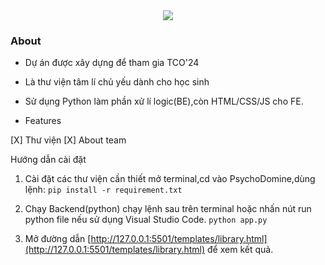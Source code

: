 <div class='logo' align='center'> 
  <img src='/image/pyschodomine-logo.png'> 
</div>

### About 
-  Dự án được xây dựng để tham gia TCO'24 
- Là thư viện tâm lí chủ yếu dành cho học sinh 
-  Sử dụng Python làm phần xử lí logic(BE),còn HTML/CSS/JS cho FE.

- Features

[X]   Thư viện
[X]  About team

Hướng dẫn cài đặt
1. Cài đặt các thư viện cần thiết
mở terminal,cd vào PsychoDomine,dùng lệnh: 
```pip install -r requirement.txt```

2. Chạy Backend(python)
chạy lệnh sau  trên terminal hoặc nhấn nút run python file nếu sử dụng Visual Studio Code.
```python app.py```

3. Mở đường dẫn [http://127.0.0.1:5501/templates/library.html](http://127.0.0.1:5501/templates/library.html) để xem kết quả.
